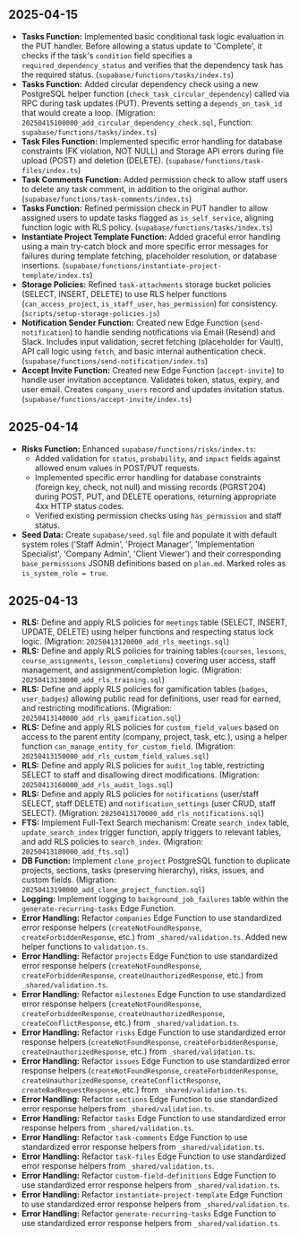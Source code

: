 ## 2025-04-15

-   **Tasks Function:** Implemented basic conditional task logic evaluation in the PUT handler. Before allowing a status update to 'Complete', it checks if the task's `condition` field specifies a `required_dependency_status` and verifies that the dependency task has the required status. (`supabase/functions/tasks/index.ts`)
-   **Tasks Function:** Added circular dependency check using a new PostgreSQL helper function (`check_task_circular_dependency`) called via RPC during task updates (PUT). Prevents setting a `depends_on_task_id` that would create a loop. (Migration: `20250415100000_add_circular_dependency_check.sql`, Function: `supabase/functions/tasks/index.ts`)
-   **Task Files Function:** Implemented specific error handling for database constraints (FK violation, NOT NULL) and Storage API errors during file upload (POST) and deletion (DELETE). (`supabase/functions/task-files/index.ts`)
-   **Task Comments Function:** Added permission check to allow staff users to delete any task comment, in addition to the original author. (`supabase/functions/task-comments/index.ts`)
-   **Tasks Function:** Refined permission check in PUT handler to allow assigned users to update tasks flagged as `is_self_service`, aligning function logic with RLS policy. (`supabase/functions/tasks/index.ts`)
-   **Instantiate Project Template Function:** Added graceful error handling using a main try-catch block and more specific error messages for failures during template fetching, placeholder resolution, or database insertions. (`supabase/functions/instantiate-project-template/index.ts`)
-   **Storage Policies:** Refined `task-attachments` storage bucket policies (SELECT, INSERT, DELETE) to use RLS helper functions (`can_access_project`, `is_staff_user`, `has_permission`) for consistency. (`scripts/setup-storage-policies.js`)
-   **Notification Sender Function:** Created new Edge Function (`send-notification`) to handle sending notifications via Email (Resend) and Slack. Includes input validation, secret fetching (placeholder for Vault), API call logic using `fetch`, and basic internal authentication check. (`supabase/functions/send-notification/index.ts`)
-   **Accept Invite Function:** Created new Edge Function (`accept-invite`) to handle user invitation acceptance. Validates token, status, expiry, and user email. Creates `company_users` record and updates invitation status. (`supabase/functions/accept-invite/index.ts`)

## 2025-04-14

-   **Risks Function:** Enhanced `supabase/functions/risks/index.ts`:
    -   Added validation for `status`, `probability`, and `impact` fields against allowed enum values in POST/PUT requests.
    -   Implemented specific error handling for database constraints (foreign key, check, not null) and missing records (PGRST204) during POST, PUT, and DELETE operations, returning appropriate 4xx HTTP status codes.
    -   Verified existing permission checks using `has_permission` and staff status.
-   **Seed Data:** Create `supabase/seed.sql` file and populate it with default system roles ('Staff Admin', 'Project Manager', 'Implementation Specialist', 'Company Admin', 'Client Viewer') and their corresponding `base_permissions` JSONB definitions based on `plan.md`. Marked roles as `is_system_role = true`.

## 2025-04-13

-   **RLS:** Define and apply RLS policies for `meetings` table (SELECT, INSERT, UPDATE, DELETE) using helper functions and respecting status lock logic. (Migration: `20250413120000_add_rls_meetings.sql`)
-   **RLS:** Define and apply RLS policies for training tables (`courses`, `lessons`, `course_assignments`, `lesson_completions`) covering user access, staff management, and assignment/completion logic. (Migration: `20250413130000_add_rls_training.sql`)
-   **RLS:** Define and apply RLS policies for gamification tables (`badges`, `user_badges`) allowing public read for definitions, user read for earned, and restricting modifications. (Migration: `20250413140000_add_rls_gamification.sql`)
-   **RLS:** Define and apply RLS policies for `custom_field_values` based on access to the parent entity (company, project, task, etc.), using a helper function `can_manage_entity_for_custom_field`. (Migration: `20250413150000_add_rls_custom_field_values.sql`)
-   **RLS:** Define and apply RLS policies for `audit_log` table, restricting SELECT to staff and disallowing direct modifications. (Migration: `20250413160000_add_rls_audit_logs.sql`)
-   **RLS:** Define and apply RLS policies for `notifications` (user/staff SELECT, staff DELETE) and `notification_settings` (user CRUD, staff SELECT). (Migration: `20250413170000_add_rls_notifications.sql`)
-   **FTS:** Implement Full-Text Search mechanism: Create `search_index` table, `update_search_index` trigger function, apply triggers to relevant tables, and add RLS policies to `search_index`. (Migration: `20250413180000_add_fts.sql`)
-   **DB Function:** Implement `clone_project` PostgreSQL function to duplicate projects, sections, tasks (preserving hierarchy), risks, issues, and custom fields. (Migration: `20250413190000_add_clone_project_function.sql`)
-   **Logging:** Implement logging to `background_job_failures` table within the `generate-recurring-tasks` Edge Function.
-   **Error Handling:** Refactor `companies` Edge Function to use standardized error response helpers (`createNotFoundResponse`, `createForbiddenResponse`, etc.) from `_shared/validation.ts`. Added new helper functions to `validation.ts`.
-   **Error Handling:** Refactor `projects` Edge Function to use standardized error response helpers (`createNotFoundResponse`, `createForbiddenResponse`, `createUnauthorizedResponse`, etc.) from `_shared/validation.ts`.
-   **Error Handling:** Refactor `milestones` Edge Function to use standardized error response helpers (`createNotFoundResponse`, `createForbiddenResponse`, `createUnauthorizedResponse`, `createConflictResponse`, etc.) from `_shared/validation.ts`.
-   **Error Handling:** Refactor `risks` Edge Function to use standardized error response helpers (`createNotFoundResponse`, `createForbiddenResponse`, `createUnauthorizedResponse`, etc.) from `_shared/validation.ts`.
-   **Error Handling:** Refactor `issues` Edge Function to use standardized error response helpers (`createNotFoundResponse`, `createForbiddenResponse`, `createUnauthorizedResponse`, `createConflictResponse`, `createBadRequestResponse`, etc.) from `_shared/validation.ts`.
-   **Error Handling:** Refactor `sections` Edge Function to use standardized error response helpers from `_shared/validation.ts`.
-   **Error Handling:** Refactor `tasks` Edge Function to use standardized error response helpers from `_shared/validation.ts`.
-   **Error Handling:** Refactor `task-comments` Edge Function to use standardized error response helpers from `_shared/validation.ts`.
-   **Error Handling:** Refactor `task-files` Edge Function to use standardized error response helpers from `_shared/validation.ts`.
-   **Error Handling:** Refactor `custom-field-definitions` Edge Function to use standardized error response helpers from `_shared/validation.ts`.
-   **Error Handling:** Refactor `instantiate-project-template` Edge Function to use standardized error response helpers from `_shared/validation.ts`.
-   **Error Handling:** Refactor `generate-recurring-tasks` Edge Function to use standardized error response helpers from `_shared/validation.ts`.
